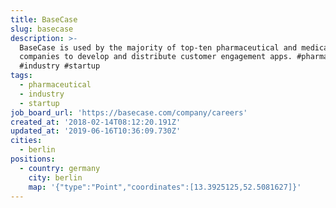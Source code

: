 ```yaml
---
title: BaseCase
slug: basecase
description: >-
  BaseCase is used by the majority of top-ten pharmaceutical and medical device
  companies to develop and distribute customer engagement apps. #pharmaceutical
  #industry #startup
tags:
  - pharmaceutical
  - industry
  - startup
job_board_url: 'https://basecase.com/company/careers'
created_at: '2018-02-14T08:12:20.191Z'
updated_at: '2019-06-16T10:36:09.730Z'
cities:
  - berlin
positions:
  - country: germany
    city: berlin
    map: '{"type":"Point","coordinates":[13.3925125,52.5081627]}'
---
```


